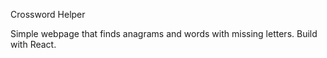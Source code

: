 Crossword Helper

Simple webpage that finds anagrams and words with missing letters.
Build with React.

